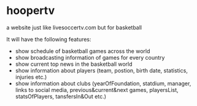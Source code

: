 # hoopertv

a website just like livesoccertv.com but for basketball

It will have the following features:
- show schedule of basketball games across the world
- show broadcasting information of games for every country
- show current top news in the basketball world
- show information about players (team, postion, birth date, statistics, injuries etc.)
- show information about clubs (yearOfFoundation, statdium, manager, links to social media, previous&current&next games, playersList, statsOfPlayers, tansfersIn&Out etc.)

